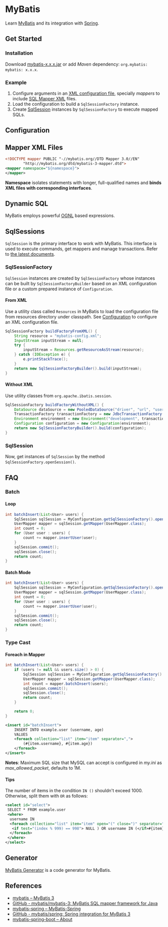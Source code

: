 # MyBatis

Learn [MyBatis](https://mybatis.org/mybatis-3/) and its integration with [Spring](spring/index.md).

## Get Started

### Installation

Download [mybatis-x.x.x.jar](https://github.com/mybatis/mybatis-3/releases) or add _Maven_ dependency: `org.mybatis: mybatis: x.x.x`.

### Example

1. Configure arguments in an [XML configuration file](#configuration), specially _mappers_ to include [SQL Mapper XML](#mapper-xml-files) files.
2. Load the configuration to build a `SqlSessionFactory` instance.
3. Create [SqlSession](#sqlsessions) instances by `SqlSessionFactory` to execute mapped SQLs.

## Configuration

## Mapper XML Files

```xml
<!DOCTYPE mapper PUBLIC "-//mybatis.org//DTD Mapper 3.0//EN"
        "http://mybatis.org/dtd/mybatis-3-mapper.dtd">
<mapper namespace="${namespace}">
</mapper>
```

**Namespace** isolates statements with longer, full-qualified names and **binds XML files with corresponding interfaces**.

## Dynamic SQL

MyBatis employs powerful [OGNL](./ognl.md) based expressions.

## SqlSessions

`SqlSession` is the primary interface to work with MyBatis. This interface is used to execute commands, get mappers and manage transactions. Refer to [the latest documents](https://mybatis.org/mybatis-3/zh/java-api.html#sqlSessions).

### SqlSessionFactory

`SqlSession` instances are created by `SqlSessionFactory` whose instances can be built by `SqlSessionFactoryBuilder` based on an XML configuration file or a custom prepared instance of `Configuration`.

#### From XML

Use a utility class called `Resources` in MyBatis to load the configuration file from resources directory under classpath. See [Configuration](#configuration) to configure an XML configuration file.

```java
SqlSessionFactory buildFactoryFromXML() {
    String resource = "mybatis-config.xml";
    InputStream inputStream = null;
    try {
        inputStream = Resources.getResourceAsStream(resource);
    } catch (IOException e) {
        e.printStackTrace();
    }
    return new SqlSessionFactoryBuilder().build(inputStream);
}
```

#### Without XML

Use utility classes from `org.apache.ibatis.session`.

```java
SqlSessionFactory buildFactoryWithoutXML() {
    DataSource dataSource = new PooledDataSource("driver", "url", "username", "password");
    TransactionFactory transactionFactory = new JdbcTransactionFactory();
    Environment environment = new Environment("development", transactionFactory, dataSource);
    Configuration configuration = new Configuration(environment);
    return new SqlSessionFactoryBuilder().build(configuration);
}
```

### SqlSession

Now, get instances of `SqlSession` by the method `SqlSessionFactory.openSession()`.

## FAQ

### Batch

#### Loop

```java
int batchInsert(List<User> users) {
    SqlSession sqlSession = MyConfiguration.getSqlSessionFactory().openSession(false);
    UserMapper mapper = sqlSession.getMapper(UserMapper.class);
    int count = 0;
    for (User user : users) {
        count += mapper.insertUser(user);
    }
    sqlSession.commit();
    sqlSession.close();
    return count;
}
```

#### Batch Mode

```java
int batchInsert(List<User> users) {
    SqlSession sqlSession = MyConfiguration.getSqlSessionFactory().openSession(ExecutorType.BATCH, false); // only difference to above way
    UserMapper mapper = sqlSession.getMapper(UserMapper.class);
    int count = 0;
    for (User user : users) {
        count += mapper.insertUser(user);
    }
    sqlSession.commit();
    sqlSession.close();
    return count;
}
```

### Type Cast

#### Foreach in Mapper

```java
int batchInsert(List<User> users) {
    if (users != null && users.size() > 0) {
        SqlSession sqlSession = MyConfiguration.getSqlSessionFactory().openSession();
        UserMapper mapper = sqlSession.getMapper(UserMapper.class);
        int count = mapper.batchInsert(users);
        sqlSession.commit();
        sqlSession.close();
        return count;
    }

    return 0;
}
```

```xml
<insert id="batchInsert">
    INSERT INTO example.user (username, age)
    VALUES
    <foreach collection="list" item="item" separator=",">
        (#{item.username}, #{item.age})
    </foreach>
</insert>
```

**Notes**: Maximum SQL size that MySQL can accept is configured in _my.ini_ as _max_allowed_packet_, defaults to 1M.

#### Tips

The number of items in the condition `IN ()` shouldn't exceed 1000. Otherwise, split them with `OR` as follows:

```xml
<select id="select">
 SELECT * FROM example.user
 <where>
  username IN
  <foreach collection="list" item="item" open="(" close=")" separator=",">
   <if test="(index % 999) == 998"> NULL ) OR username IN (</if>#{item}
  </foreach>
 </where>
</select>
```

## Generator

[MyBatis Generator](http://mybatis.org/generator/index.html) is a code generator for MyBatis.

## References

- [mybatis – MyBatis 3](https://mybatis.org/mybatis-3/)
- [GitHub - mybatis/mybatis-3: MyBatis SQL mapper framework for Java](https://github.com/mybatis/mybatis-3)
- [mybatis-spring – MyBatis-Spring](http://mybatis.org/spring/)
- [GitHub - mybatis/spring: Spring integration for MyBatis 3](https://github.com/mybatis/spring)
- [mybatis-spring-boot – About](http://mybatis.org/spring-boot-starter/)
